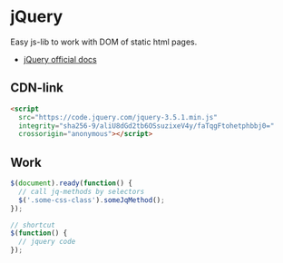 # jQuery

Easy js-lib to work with DOM of static html pages.

* [jQuery official docs](https://jquery.com/)

## CDN-link

```html
<script
  src="https://code.jquery.com/jquery-3.5.1.min.js"
  integrity="sha256-9/aliU8dGd2tb6OSsuzixeV4y/faTqgFtohetphbbj0="
  crossorigin="anonymous"></script>
```

## Work

```js
$(document).ready(function() {
  // call jq-methods by selectors
  $('.some-css-class').someJqMethod();
});

// shortcut
$(function() {
  // jquery code
});
```
